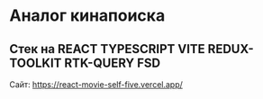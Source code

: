 # Аналог кинапоиска

## Стек на REACT TYPESCRIPT VITE REDUX-TOOLKIT RTK-QUERY FSD

Сайт: https://react-movie-self-five.vercel.app/
